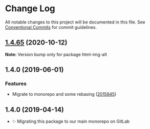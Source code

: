 # Change Log

All notable changes to this project will be documented in this file.
See [Conventional Commits](https://conventionalcommits.org) for commit guidelines.

## [1.4.65](https://gitlab.com/codsen/codsen/compare/html-img-alt@1.4.64...html-img-alt@1.4.65) (2020-10-12)

**Note:** Version bump only for package html-img-alt





## 1.4.0 (2019-06-01)

### Features

- Migrate to monorepo and some rebasing ([2015845](https://gitlab.com/codsen/codsen/commit/2015845))

## 1.4.0 (2019-04-14)

- ✨ Migrating this package to our main monorepo on GitLab
